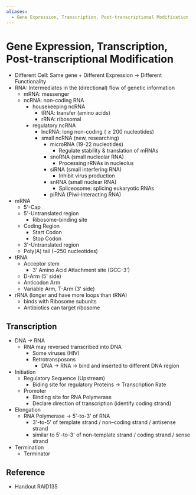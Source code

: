 ```yaml
---
aliases:
  - Gene Expression, Transcription, Post-transcriptional Modification
---
```


# Gene Expression, Transcription, Post-transcriptional Modification

- Different Cell: Same gene + Different Expression → Different Functionality
- RNA: Intermediates in the (directional) flow of genetic information
	- mRNA: messenger
	- ncRNA: non-coding RNA
		- housekeeping ncRNA
			- tRNA: transfer (amino acids)
			- rRNA: ribosomal
		- regulatory ncRNA
			- lncRNA: long non-coding ($\ge 200$ nucleotides)
			- small ncRNA (new, researching)
				- microRNA (19-22 nucleotides)
					- Regulate stability & translation of mRNAs
				- snoRNA (small nucleolar RNA)
					- Processing rRNAs in nucleolus
				- siRNA (small interfering RNA)
					- Inhibit virus production
				- snRNA (small nuclear RNA)
					- Spliceosome: splicing eukaryotic RNAs
				- piRNA (Piwi-interacting RNA)
- mRNA
	- 5'-Cap
	- 5'-Untranslated region
		- Ribosome-binding site
	- Coding Region
		- Start Codon
		- Stop Codon
	- 3'-Untranslated region
	- Poly(A) tail (~250 nucleotides)
- tRNA
	- Acceptor stem
		- 3' Amino Acid Attachment site (GCC-3')
	- D-Arm (5' side)
	- Anticodon Arm
	- Variable Arm, T-Arm (3' side)
- rRNA (longer and have more loops than tRNA)
	- binds with Ribosome subunits
	- Antibiotics can target ribosome

## Transcription

- DNA → RNA
	- RNA may reversed transcribed into DNA
		- Some viruses (HIV)
		- Retrotransposons
			- DNA → RNA → bind and inserted to different DNA region
- Initiation
	- Regulatory Sequence (Upstream)
		- Biding site for regulatory Proteins → Transcription Rate
	- Promoter
		- Binding site for RNA Polymerase
		- Declare direction of transcription (identify coding strand)
- Elongation
	- RNA Polymerase → 5'-to-3' of RNA
		- 3'-to-5' of template strand / non–coding strand / antisense strand
		- similar to 5'-to-3' of non-template strand / coding strand / sense strand
- Termination
	- Terminator

## Reference

- Handout RAID135
